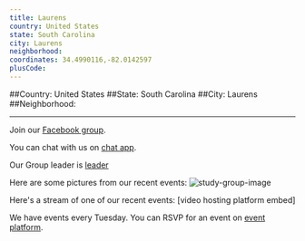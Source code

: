 ```yaml
---
title: Laurens
country: United States
state: South Carolina
city: Laurens
neighborhood: 
coordinates: 34.4990116,-82.0142597
plusCode:
---
```


##Country: United States
##State: South Carolina
##City: Laurens
##Neighborhood: 
*****
Join our [Facebook group](https://www.facebook.com/groups/free.code.camp.laurens.sc/).

You can chat with us on [chat app]().

Our Group leader is [leader]()

Here are some pictures from our recent events:
![study-group-image]()

Here's a stream of one of our recent events:
[video hosting platform embed]

We have events every Tuesday. You can RSVP for an event on [event platform]().
